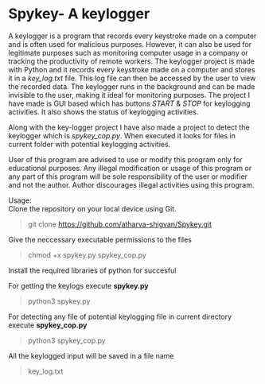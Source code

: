 # Spykey- A keylogger
A keylogger is a program that records every keystroke made on a computer and is often used for malicious purposes. However, it can also be used for legitimate purposes such as monitoring computer usage in a company or tracking the productivity of remote workers. The keylogger project is made with Python and it records every keystroke made on a computer and stores it in a *key_log.txt* file. This log file can then be accessed by the user to view the recorded data. The keylogger runs in the background and can be made invisible to the user, making it ideal for monitoring purposes. The project I have made is GUI based which has buttons *START* & *STOP* for keylogging activities. It also shows the status of keylogging activities.

Along with the key-logger project I have also made a project to detect the keylogger which is *spykey_cop.py*. When executed it looks for files in current folder with potential keylogging activities. 

User of this program are advised to use or modify this program only for educational purposes. Any illegal modification or usage of this program or any part of this program will be sole responsibility of the user or modifier and not the author. Author discourages illegal activities using this program.

Usage:  
Clone the repository on your local device using Git.  
>git clone https://github.com/atharva-shigvan/Spykey.git  

Give the neccessary executable permissions to the files
>chmod +x spykey.py spykey_cop.py

Install the required libraries of python for succesful

For getting the keylogs execute **spykey.py**
> python3 spykey.py

For detecting any file of potential keylogging file in current directory execute **spykey_cop.py**
>python3 spykey_cop.py

All the keylogged input will be saved in a file name 
>key_log.txt
